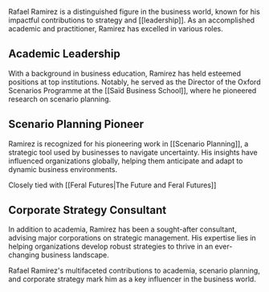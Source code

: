 Rafael Ramirez is a distinguished figure in the business world, known for his impactful contributions to strategy and [[leadership]]. As an accomplished academic and practitioner, Ramirez has excelled in various roles.

## Academic Leadership
With a background in business education, Ramirez has held esteemed positions at top institutions. Notably, he served as the Director of the Oxford Scenarios Programme at the [[Saïd Business School]], where he pioneered research on scenario planning.
## Scenario Planning Pioneer
Ramirez is recognized for his pioneering work in [[Scenario Planning]], a strategic tool used by businesses to navigate uncertainty. His insights have influenced organizations globally, helping them anticipate and adapt to dynamic business environments.

Closely tied with [[Feral Futures|The Future and Feral Futures]]
## Corporate Strategy Consultant
In addition to academia, Ramirez has been a sought-after consultant, advising major corporations on strategic management. His expertise lies in helping organizations develop robust strategies to thrive in an ever-changing business landscape.

Rafael Ramirez's multifaceted contributions to academia, scenario planning, and corporate strategy mark him as a key influencer in the business world.


